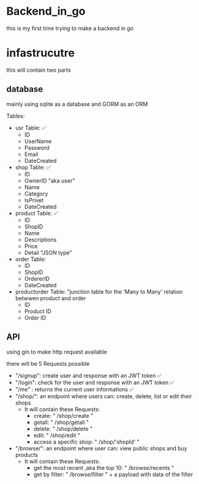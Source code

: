 # Backend_in_go
this is my first time trying to make a backend in go

# infastrucutre 
this will contain two parts

## database
mainly using sqlite as a database and GORM as an ORM

Tables:
- usr Table: ✅
    - ID
    - UserName
    - Password
    - Email
    - DateCreated
- shop Table: ✅
    - ID
    - OwnerID "aka user"
    - Name
    - Category
    - IsPrivet
    - DateCreated
- product Table: ✅
    - ID
    - ShopID
    - Name
    - Descriptions
    - Price
    - Detail "JSON type"
- order Table:
    - ID
    - ShopID
    - OrdererID
    - DateCreated
- productorder Table: "junction table for the 'Many to Many' relation betwwen product and order
    - ID
    - Product ID
    - Order ID

## API
using gin to make http request available

there will be 5 Requests possible
- "/signup": create user and response with an JWT token ✅
- "/login": check for the user and response with an JWT token ✅
- "/me" : returns the current user informations ✅
- "/shop/": an endpoint where users can: create, delete, list or edit their shops
    - It will contain these Requests:
        - create: " /shop/create "
        - getall: " /shop/getall "
        - delete: " /shop/delete "
        - edit:   " /shop/edit "
        - access a specific shop: " /shop/'shopId' "
- "/browse/": an endpoint where user can: view public shops and buy products
    - It will contain these Requests:
        - get the most recent ,aka the top 10: " /browse/recents "
        - get by filter: " /browse/filter " + a payload with data of the filter
